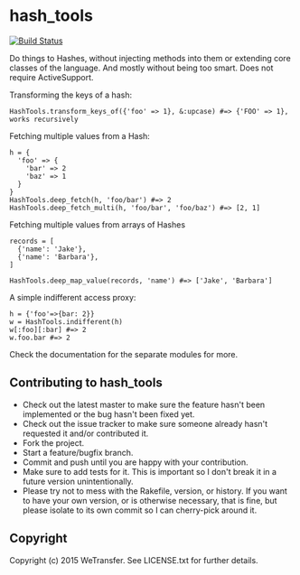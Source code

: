# hash_tools

[![Build Status](https://travis-ci.org/WeTransfer/hash_tools.svg?branch=master)](https://travis-ci.org/WeTransfer/hash_tools)

Do things to Hashes, without injecting methods into them or extending core classes of the language.
And mostly without being too smart. Does not require ActiveSupport.

Transforming the keys of a hash:

    HashTools.transform_keys_of({'foo' => 1}, &:upcase) #=> {'FOO' => 1}, works recursively

Fetching multiple values from a Hash:

    h = {
      'foo' => {
        'bar' => 2
        'baz' => 1
      }
    }
    HashTools.deep_fetch(h, 'foo/bar') #=> 2
    HashTools.deep_fetch_multi(h, 'foo/bar', 'foo/baz') #=> [2, 1]

Fetching multiple values from arrays of Hashes

    records = [
      {'name': 'Jake'},
      {'name': 'Barbara'},
    ]
    
    HashTools.deep_map_value(records, 'name') #=> ['Jake', 'Barbara']

A simple indifferent access proxy:

    h = {'foo'=>{bar: 2}}
    w = HashTools.indifferent(h)
    w[:foo][:bar] #=> 2
    w.foo.bar #=> 2

Check the documentation for the separate modules for more.

## Contributing to hash_tools
 
* Check out the latest master to make sure the feature hasn't been implemented or the bug hasn't been fixed yet.
* Check out the issue tracker to make sure someone already hasn't requested it and/or contributed it.
* Fork the project.
* Start a feature/bugfix branch.
* Commit and push until you are happy with your contribution.
* Make sure to add tests for it. This is important so I don't break it in a future version unintentionally.
* Please try not to mess with the Rakefile, version, or history. If you want to have your own version, or is otherwise necessary, that is fine, but please isolate to its own commit so I can cherry-pick around it.

## Copyright

Copyright (c) 2015 WeTransfer. See LICENSE.txt for
further details.

